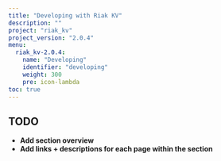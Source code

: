 ```yaml
---
title: "Developing with Riak KV"
description: ""
project: "riak_kv"
project_version: "2.0.4"
menu:
  riak_kv-2.0.4:
    name: "Developing"
    identifier: "developing"
    weight: 300
    pre: icon-lambda
toc: true
---
```


## TODO

- **Add section overview**
- **Add links + descriptions for each page within the section**
